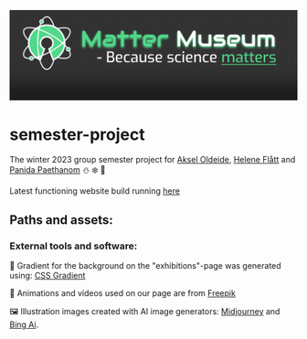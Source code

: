 ![](./Assets/Logo/logo-screenshot.png)

# semester-project
The winter 2023 group semester project for [Aksel Oldeide](https://github.com/AkselOldeide), [Helene Flått](https://github.com/Helflaa) and [Panida Paethanom](https://github.com/Panida287) :snowman: :snowflake: :christmas_tree:

Latest functioning website build running [here](https://www.infernal-triad.netlify.app)

## Paths and assets:

### External tools and software:
 
:rainbow: Gradient for the background on the "exhibitions"-page was generated using: [CSS Gradient](https://cssgradient.io)

    
:movie_camera: Animations and videos used on our page are from [Freepik](https://www.freepik.com)

 
:framed_picture: Illustration images created with AI image generators:
[Midjourney](https://www.midjourney.com/home) and [Bing Ai](https://www.bing.com/create).

